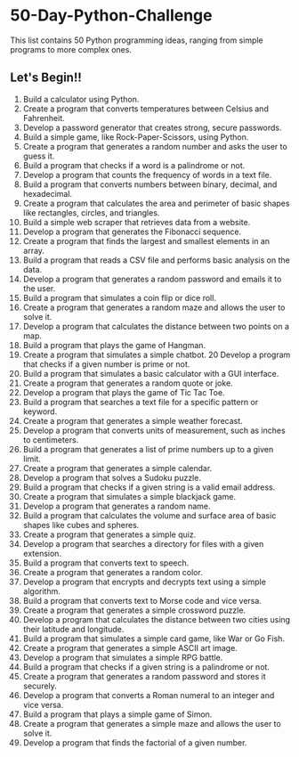 # 50-Day-Python-Challenge
This list contains 50 Python programming ideas, ranging from simple programs to more complex ones.
## Let's Begin!! 
1. Build a calculator using Python.
2. Create a program that converts temperatures between Celsius and Fahrenheit.
3. Develop a password generator that creates strong, secure passwords.
4. Build a simple game, like Rock-Paper-Scissors, using Python.
5. Create a program that generates a random number and asks the user to guess it.
6. Build a program that checks if a word is a palindrome or not.
7. Develop a program that counts the frequency of words in a text file.
8. Build a program that converts numbers between binary, decimal, and hexadecimal.
9. Create a program that calculates the area and perimeter of basic shapes like rectangles, circles, and triangles.
10. Build a simple web scraper that retrieves data from a website.
11. Develop a program that generates the Fibonacci sequence.
12. Create a program that finds the largest and smallest elements in an array.
13. Build a program that reads a CSV file and performs basic analysis on the data.
14. Develop a program that generates a random password and emails it to the user.
15. Build a program that simulates a coin flip or dice roll.
16. Create a program that generates a random maze and allows the user to solve it.
17. Develop a program that calculates the distance between two points on a map.
18. Build a program that plays the game of Hangman.
19. Create a program that simulates a simple chatbot.
20 Develop a program that checks if a given number is prime or not.
21. Build a program that simulates a basic calculator with a GUI interface.
22. Create a program that generates a random quote or joke.
23. Develop a program that plays the game of Tic Tac Toe.
24. Build a program that searches a text file for a specific pattern or keyword.
25. Create a program that generates a simple weather forecast.
26. Develop a program that converts units of measurement, such as inches to centimeters.
27. Build a program that generates a list of prime numbers up to a given limit.
28. Create a program that generates a simple calendar.
29. Develop a program that solves a Sudoku puzzle.
30. Build a program that checks if a given string is a valid email address.
31. Create a program that simulates a simple blackjack game.
32. Develop a program that generates a random name.
33. Build a program that calculates the volume and surface area of basic shapes like cubes and spheres.
34. Create a program that generates a simple quiz.
35. Develop a program that searches a directory for files with a given extension.
36. Build a program that converts text to speech.
37. Create a program that generates a random color.
38. Develop a program that encrypts and decrypts text using a simple algorithm.
39. Build a program that converts text to Morse code and vice versa.
40. Create a program that generates a simple crossword puzzle.
41. Develop a program that calculates the distance between two cities using their latitude and longitude.
42. Build a program that simulates a simple card game, like War or Go Fish.
43. Create a program that generates a simple ASCII art image.
44. Develop a program that simulates a simple RPG battle.
45. Build a program that checks if a given string is a palindrome or not.
46. Create a program that generates a random password and stores it securely.
47. Develop a program that converts a Roman numeral to an integer and vice versa.
48. Build a program that plays a simple game of Simon.
49. Create a program that generates a simple maze and allows the user to solve it.
50. Develop a program that finds the factorial of a given number.
